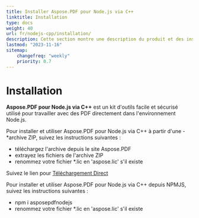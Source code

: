 ```yaml
---
title: Installer Aspose.PDF pour Node.js via C++
linktitle: Installation
type: docs
weight: 40
url: fr/nodejs-cpp/installation/
description: Cette section montre une description du produit et des instructions pour installer Aspose.PDF pour Node.js via C++.
lastmod: "2023-11-16"
sitemap:
    changefreq: "weekly"
    priority: 0.7
---
```


# Installation

**Aspose.PDF pour Node.js via C++** est un kit d'outils facile et sécurisé utilisé pour travailler avec des PDF directement dans l'environnement Node.js.

Pour installer et utiliser Aspose.PDF pour Node.js via C++ à partir d'une -*archive ZIP, suivez les instructions suivantes :

- téléchargez l'archive depuis le site Aspose.PDF
- extrayez les fichiers de l'archive ZIP
- renommez votre fichier *.lic en 'aspose.lic' s'il existe

Suivez le lien pour [Téléchargement Direct](https://releases.aspose.com/pdf/nodejscpp/)

Pour installer et utiliser Aspose.PDF pour Node.js via C++ depuis NPMJS, suivez les instructions suivantes :

- npm i asposepdfnodejs
- renommez votre fichier *.lic en 'aspose.lic' s'il existe